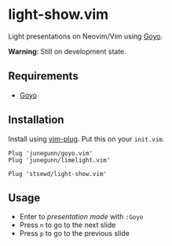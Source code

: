 # light-show.vim

Light presentations on Neovim/Vim using [Goyo](https://github.com/junegunn/goyo.vim).

**Warning**: Still on development state.

## Requirements

- [Goyo](https://github.com/junegunn/goyo.vim)

## Installation

Install using [vim-plug](https://github.com/junegunn/vim-plug).
Put this on your `init.vim`.

```vim
Plug 'junegunn/goyo.vim'
Plug 'junegunn/limelight.vim'

Plug 'stsewd/light-show.vim'
```

## Usage

- Enter to _presentation mode_ with `:Goyo`
- Press `n` to go to the next slide
- Press `p` to go to the previous slide
